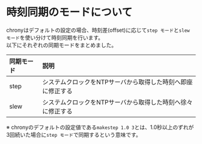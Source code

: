# 時刻同期のモードについて
chronyはデフォルトの設定の場合、時刻差(offset)に応じて`step モード`と`slew モード`を使い分けて時刻同期を行います。  
以下にそれぞれの同期モードをまとめました。

|同期モード|説明|
|:---|:---|
|step|システムクロックをNTPサーバから取得した時刻へ即座に修正する|
|slew|システムクロックをNTPサーバから取得した時刻へ徐々に修正する|

※ chronyのデフォルトの設定値である`makestep 1.0 3`とは、1.0秒以上のずれが3回続いた場合に`step モード`で同期するという意味です。
